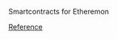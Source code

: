 Smartcontracts for Etheremon

[Reference](https://medium.com/@myetheremon/smartcontract-updates-upcoming-feature-7a83b1b8b1a0)